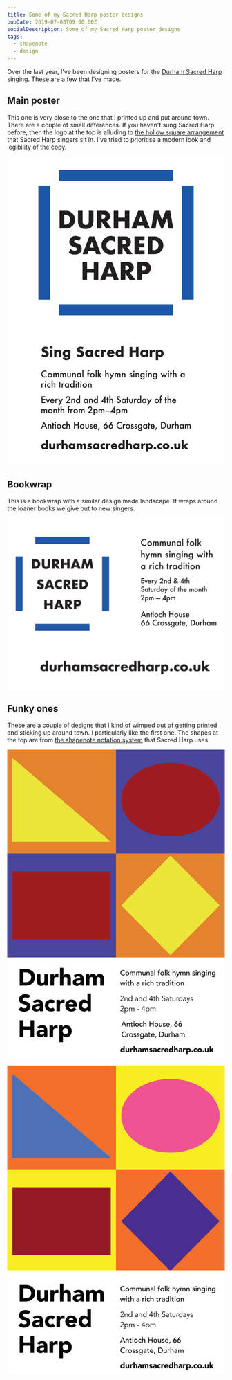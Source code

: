 ```yaml
---
title: Some of my Sacred Harp poster designs
pubDate: 2019-07-08T09:00:00Z
socialDescription: Some of my Sacred Harp poster designs
tags:
  - shapenote
  - design
---
```


Over the last year, I've been designing posters for the [Durham Sacred Harp](https://durhamsacredharp.co.uk) singing. These are a few that I've made.

## Main poster

This one is very close to the one that I printed up and put around town. There are a couple of small differences. If you haven't sung Sacred Harp before, then the logo at the top is alluding to [the hollow square arrangement](https://en.wikipedia.org/wiki/Sacred_Harp#Singing_Sacred_Harp_music) that Sacred Harp singers sit in. I've tried to prioritise a modern look and legibility of the copy.

![Image](./blue_square.png)

## Bookwrap

This is a bookwrap with a similar design made landscape. It wraps around the loaner books we give out to new singers.

![Image](./blue_square_bookwrap.png)

## Funky ones

These are a couple of designs that I kind of wimped out of getting printed and sticking up around town. I particularly like the first one. The shapes at the top are from [the shapenote notation system](https://en.wikipedia.org/wiki/Sacred_Harp#The_music_and_its_notation) that Sacred Harp uses.

![Image](./funky_squares.png)

![Image](./funky_squares_gharish.png)
